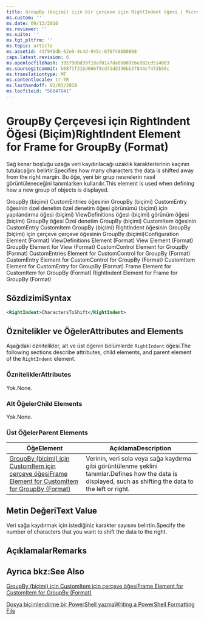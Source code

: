 ```yaml
---
title: GroupBy (biçimi) için bir çerçeve için RightIndent öğesi | Microsoft Docs
ms.custom: ''
ms.date: 09/13/2016
ms.reviewer: ''
ms.suite: ''
ms.tgt_pltfrm: ''
ms.topic: article
ms.assetid: 43f940db-62e9-4c4d-945c-6f6f48880868
caps.latest.revision: 6
ms.openlocfilehash: 395798bd39f18af01a7da6b88916ed82cd514003
ms.sourcegitcommit: b6871f21bd666f9cd71dd336bb3f844cf472b56c
ms.translationtype: MT
ms.contentlocale: tr-TR
ms.lasthandoff: 02/03/2019
ms.locfileid: "56847841"
---
```

# <a name="rightindent-element-for-frame-for-groupby-format"></a><span data-ttu-id="a7da7-102">GroupBy Çerçevesi için RightIndent Öğesi (Biçim)</span><span class="sxs-lookup"><span data-stu-id="a7da7-102">RightIndent Element for Frame for GroupBy (Format)</span></span>

<span data-ttu-id="a7da7-103">Sağ kenar boşluğu uzağa veri kaydırılacağı uzaklık karakterlerinin kaçının tutulacağını belirtir.</span><span class="sxs-lookup"><span data-stu-id="a7da7-103">Specifies how many characters the data is shifted away from the right margin.</span></span> <span data-ttu-id="a7da7-104">Bu öğe, yeni bir grup nesnelerin nasıl görüntüleneceğini tanımlarken kullanılır.</span><span class="sxs-lookup"><span data-stu-id="a7da7-104">This element is used when defining how a new group of objects is displayed.</span></span>

<span data-ttu-id="a7da7-105">GroupBy (biçimi) CustomEntries öğesinin GroupBy (biçimi) CustomEntry öğesinin özel denetim özel denetim öğesi görünümü (biçimi) için yapılandırma öğesi (biçimi) ViewDefinitions öğesi (biçimi) görünüm öğesi (biçimi) GroupBy öğesi Özel denetim GroupBy (biçimi) CustomItem öğesinin CustomEntry CustomItem GroupBy (biçimi) RightIndent öğesinin GroupBy (biçimi) için çerçeve çerçeve öğesinin GroupBy (biçimi)</span><span class="sxs-lookup"><span data-stu-id="a7da7-105">Configuration Element (Format) ViewDefinitions Element (Format) View Element (Format) GroupBy Element for View (Format) CustomControl Element for GroupBy (Format) CustomEntries Element for CustomControl for GroupBy (Format) CustomEntry Element for CustomControl for GroupBy (Format) CustomItem Element for CustomEntry for GroupBy (Format) Frame Element for CustomItem for GroupBy (Format) RightIndent Element for Frame for GroupBy (Format)</span></span>

## <a name="syntax"></a><span data-ttu-id="a7da7-106">Sözdizimi</span><span class="sxs-lookup"><span data-stu-id="a7da7-106">Syntax</span></span>

```xml
<RightIndent>CharactersToShift</RightIndent>
```

## <a name="attributes-and-elements"></a><span data-ttu-id="a7da7-107">Öznitelikler ve Öğeler</span><span class="sxs-lookup"><span data-stu-id="a7da7-107">Attributes and Elements</span></span>

<span data-ttu-id="a7da7-108">Aşağıdaki öznitelikler, alt ve üst öğenin bölümlerde `RightIndent` öğesi.</span><span class="sxs-lookup"><span data-stu-id="a7da7-108">The following sections describe attributes, child elements, and parent element of the `RightIndent` element.</span></span>

### <a name="attributes"></a><span data-ttu-id="a7da7-109">Öznitelikler</span><span class="sxs-lookup"><span data-stu-id="a7da7-109">Attributes</span></span>

<span data-ttu-id="a7da7-110">Yok.</span><span class="sxs-lookup"><span data-stu-id="a7da7-110">None.</span></span>

### <a name="child-elements"></a><span data-ttu-id="a7da7-111">Alt Öğeler</span><span class="sxs-lookup"><span data-stu-id="a7da7-111">Child Elements</span></span>

<span data-ttu-id="a7da7-112">Yok.</span><span class="sxs-lookup"><span data-stu-id="a7da7-112">None.</span></span>

### <a name="parent-elements"></a><span data-ttu-id="a7da7-113">Üst Öğeler</span><span class="sxs-lookup"><span data-stu-id="a7da7-113">Parent Elements</span></span>

|<span data-ttu-id="a7da7-114">Öğe</span><span class="sxs-lookup"><span data-stu-id="a7da7-114">Element</span></span>|<span data-ttu-id="a7da7-115">Açıklama</span><span class="sxs-lookup"><span data-stu-id="a7da7-115">Description</span></span>|
|-------------|-----------------|
|[<span data-ttu-id="a7da7-116">GroupBy (biçimi) için CustomItem için çerçeve öğesi</span><span class="sxs-lookup"><span data-stu-id="a7da7-116">Frame Element for CustomItem for GroupBy (Format)</span></span>](./frame-element-for-customitem-for-groupby-format.md)|<span data-ttu-id="a7da7-117">Verinin, veri sola veya sağa kaydırma gibi görüntülenme şeklini tanımlar.</span><span class="sxs-lookup"><span data-stu-id="a7da7-117">Defines how the data is displayed, such as shifting the data to the left or right.</span></span>|

## <a name="text-value"></a><span data-ttu-id="a7da7-118">Metin Değeri</span><span class="sxs-lookup"><span data-stu-id="a7da7-118">Text Value</span></span>

<span data-ttu-id="a7da7-119">Veri sağa kaydırmak için istediğiniz karakter sayısını belirtin.</span><span class="sxs-lookup"><span data-stu-id="a7da7-119">Specify the number of characters that you want to shift the data to the right.</span></span>

## <a name="remarks"></a><span data-ttu-id="a7da7-120">Açıklamalar</span><span class="sxs-lookup"><span data-stu-id="a7da7-120">Remarks</span></span>

## <a name="see-also"></a><span data-ttu-id="a7da7-121">Ayrıca bkz:</span><span class="sxs-lookup"><span data-stu-id="a7da7-121">See Also</span></span>

[<span data-ttu-id="a7da7-122">GroupBy (biçimi) için CustomItem için çerçeve öğesi</span><span class="sxs-lookup"><span data-stu-id="a7da7-122">Frame Element for CustomItem for GroupBy (Format)</span></span>](./frame-element-for-customitem-for-groupby-format.md)

[<span data-ttu-id="a7da7-123">Dosya biçimlendirme bir PowerShell yazma</span><span class="sxs-lookup"><span data-stu-id="a7da7-123">Writing a PowerShell Formatting File</span></span>](./writing-a-powershell-formatting-file.md)
